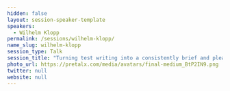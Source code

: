 ```yaml
---
hidden: false
layout: session-speaker-template
speakers: 
  - Wilhelm Klopp
permalink: /sessions/wilhelm-klopp/
name_slug: wilhelm-klopp
session_type: Talk
session_title: "Turning test writing into a consistently brief and pleasant experience"
photo_url: https://pretalx.com/media/avatars/final-medium_BtP2IN9.png
twitter: null
website: null
---
```


